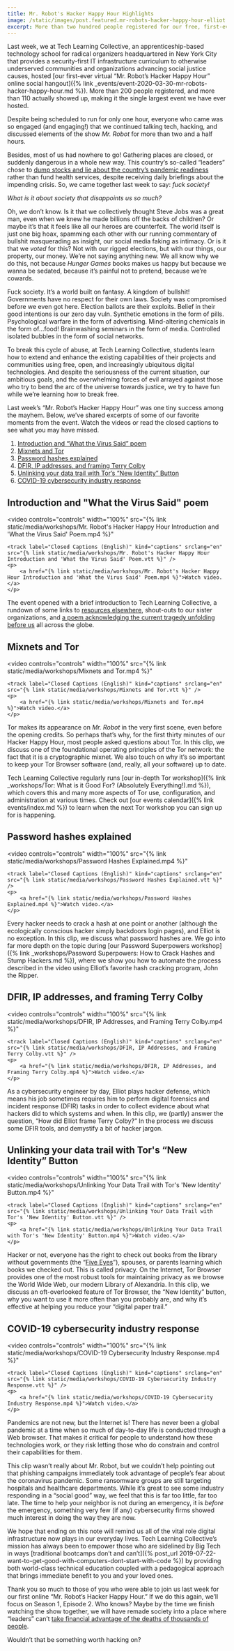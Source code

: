 ```yaml
---
title: Mr. Robot's Hacker Happy Hour Highlights
image: /static/images/post.featured.mr-robots-hacker-happy-hour-elliot.rectangle.png
excerpt: More than two hundred people registered for our free, first-ever virtual &ldquo;Mr. Robot&rsquo;s Hacker Happy Hour&rdquo; digital security and online privacy crash course at the end of March. Although it was scheduled to run for one hour, we had so much fun that the event lasted almost a full three hours! In this post, we recap some of our favorite moments and share video highlights from the event. Read on for a peek at what you may have missed.
---
```


Last week, we at Tech Learning Collective, an apprenticeship-based technology school for radical organizers headquartered in New York City that provides a security-first IT infrastructure curriculum to otherwise underserved communities and organizations advancing social justice causes, hosted [our first-ever virtual &ldquo;Mr. Robot&rsquo;s Hacker Happy Hour&rdquo; online social hangout]({% link _events/event-2020-03-30-mr-robots-hacker-happy-hour.md %}). More than 200 people registered, and more than 110 actually showed up, making it the single largest event we have ever hosted.

Despite being scheduled to run for only one hour, everyone who came was so engaged (and engaging!) that we continued talking tech, hacking, and discussed elements of the show <cite>Mr. Robot</cite> for more than two and a half hours.

Besides, most of us had nowhere to go! Gathering places are closed, or suddenly dangerous in a whole new way. This country&rsquo;s so-called &ldquo;leaders&rdquo; chose to [dump stocks and lie about the country&rsquo;s pandemic readiness](https://www.propublica.org/article/senator-dumped-up-to-1-7-million-of-stock-after-reassuring-public-about-coronavirus-preparedness) rather than fund health services, despite receiving daily briefings about the impending crisis. So, we came together last week to say: *fuck society!*

*What is it about society that disappoints us so much?*

Oh, we don&rsquo;t know. Is it that we collectively thought Steve Jobs was a great man, even when we knew he made billions off the backs of children? Or maybe it&rsquo;s that it feels like all our heroes are counterfeit. The world itself is just one big hoax, spamming each other with our running commentary of bullshit masquerading as insight, our social media faking as intimacy. Or is it that we *voted* for this? Not with our rigged elections, but with our things, our property, our money. We&rsquo;re not saying anything new. We all know why we do this, not because <cite>Hunger Games</cite> books makes us happy but because we wanna be sedated, because it&rsquo;s painful not to pretend, because we&rsquo;re cowards.

Fuck society. It&rsquo;s a world built on fantasy. A kingdom of bullshit! Governments have no respect for their own laws. Society was compromised before we even got here. Election ballots are their exploits. Belief in their good intentions is our zero day vuln. Synthetic emotions in the form of pills. Psychological warfare in the form of advertising. Mind-altering chemicals in the form of&hellip;food! Brainwashing seminars in the form of media. Controlled isolated bubbles in the form of social networks.

To break this cycle of abuse, at Tech Learning Collective, students learn how to extend and enhance the existing capabilities of their projects and communities using free, open, and increasingly ubiquitous digital technologies. And despite the seriousness of the current situation, our ambitious goals, and the overwhelming forces of evil arrayed against those who try to bend the arc of the universe towards justice, we try to have fun while we&rsquo;re learning how to break free.

Last week&rsquo;s &ldquo;Mr. Robot&rsquo;s Hacker Happy Hour&rdquo; was one tiny success among the mayhem. Below, we&rsquo;ve shared excerpts of some of our favorite moments from the event. Watch the videos or read the closed captions to see what you may have missed.

1. [Introduction and &ldquo;What the Virus Said&rdquo; poem](#introduction-and-what-the-virus-said-poem)
1. [Mixnets and Tor](#mixnets-and-tor)
1. [Password hashes explained](#password-hashes-explained)
1. [DFIR, IP addresses, and framing Terry Colby](#dfir-ip-addresses-and-framing-terry-colby)
1. [Unlinking your data trail with Tor&rsquo;s &ldquo;New Identity&rdquo; Button](#unlinking-your-data-trail-with-tors-new-identity-button)
1. [COVID-19 cybersecurity industry response](#covid-19-cybersecurity-industry-response)

## Introduction and "What the Virus Said" poem

<video controls="controls" width="100%"
    src="{% link static/media/workshops/Mr. Robot's Hacker Happy Hour Introduction and 'What the Virus Said' Poem.mp4 %}"
>
    <track label="Closed Captions (English)" kind="captions" srclang="en" src="{% link static/media/workshops/Mr. Robot's Hacker Happy Hour Introduction and 'What the Virus Said' Poem.vtt %}" />
    <p>
        <a href="{% link static/media/workshops/Mr. Robot's Hacker Happy Hour Introduction and 'What the Virus Said' Poem.mp4 %}">Watch video.</a>
    </p>
</video>

The event opened with a brief introduction to Tech Learning Collective, a rundown of some links to [resources elsewhere](https://github.com/AnarchoTechNYC/awesome-social-distancing/tree/master/README.md#readme), shout-outs to our sister organizations, and [a poem acknowledging the current tragedy unfolding before us](https://lundi.am/What-the-virus-said) all across the globe. 

## Mixnets and Tor

<video controls="controls" width="100%"
    src="{% link static/media/workshops/Mixnets and Tor.mp4 %}"
>
    <track label="Closed Captions (English)" kind="captions" srclang="en" src="{% link static/media/workshops/Mixnets and Tor.vtt %}" />
    <p>
        <a href="{% link static/media/workshops/Mixnets and Tor.mp4 %}">Watch video.</a>
    </p>
</video>

Tor makes its appearance on <cite>Mr. Robot</cite> in the very first scene, even before the opening credits. So perhaps that&rsquo;s why, for the first thirty minutes of our Hacker Happy Hour, most people asked questions about Tor. In this clip, we discuss one of the foundational operating principles of the Tor network: the fact that it is a cryptographic mixnet. We also touch on why it&rsquo;s so important to keep your Tor Browser software (and, really, all your software) up to date.

Tech Learning Collective regularly runs [our in-depth Tor workshop]({% link _workshops/Tor: What is it Good For? (Absolutely Everything!).md %}), which covers this and many more aspects of Tor use, configuration, and administration at various times. Check out [our events calendar]({% link events/index.md %}) to learn when the next Tor workshop you can sign up for is happening.

## Password hashes explained

<video controls="controls" width="100%"
    src="{% link static/media/workshops/Password Hashes Explained.mp4 %}"
>
    <track label="Closed Captions (English)" kind="captions" srclang="en" src="{% link static/media/workshops/Password Hashes Explained.vtt %}" />
    <p>
        <a href="{% link static/media/workshops/Password Hashes Explained.mp4 %}">Watch video.</a>
    </p>
</video>

Every hacker needs to crack a hash at one point or another (although the ecologically conscious hacker simply backdoors login pages), and Elliot is no exception. In this clip, we discuss what password hashes are. We go into far more depth on the topic during [our Password Superpowers workshop]({% link _workshops/Password Superpowers: How to Crack Hashes and Stump Hackers.md %}), where we show you how to automate the process described in the video using Elliot&rsquo;s favorite hash cracking program, John the Ripper.

## DFIR, IP addresses, and framing Terry Colby

<video controls="controls" width="100%"
    src="{% link static/media/workshops/DFIR, IP Addresses, and Framing Terry Colby.mp4 %}"
>
    <track label="Closed Captions (English)" kind="captions" srclang="en" src="{% link static/media/workshops/DFIR, IP Addresses, and Framing Terry Colby.vtt %}" />
    <p>
        <a href="{% link static/media/workshops/DFIR, IP Addresses, and Framing Terry Colby.mp4 %}">Watch video.</a>
    </p>
</video>

As a cybersecurity engineer by day, Elliot plays hacker defense, which means his job sometimes requires him to perform digital forensics and incident response (DFIR) tasks in order to collect evidence about what hackers did to which systems and when. In this clip, we (partly) answer the question, &ldquo;How did Elliot frame Terry Colby?&rdquo; In the process we discuss some DFIR tools, and demystify a bit of hacker jargon.

## Unlinking your data trail with Tor's &ldquo;New Identity&rdquo; Button

<video controls="controls" width="100%"
    src="{% link static/media/workshops/Unlinking Your Data Trail with Tor's 'New Identity' Button.mp4 %}"
>
    <track label="Closed Captions (English)" kind="captions" srclang="en" src="{% link static/media/workshops/Unlinking Your Data Trail with Tor's 'New Identity' Button.vtt %}" />
    <p>
        <a href="{% link static/media/workshops/Unlinking Your Data Trail with Tor's 'New Identity' Button.mp4 %}">Watch video.</a>
    </p>
</video>

Hacker or not, everyone has the right to check out books from the library without governments (the &ldquo;[Five Eyes](https://en.wikipedia.org/wiki/Five_Eyes)&rdquo;), spouses, or parents learning which books we checked out. This is called privacy. On the Internet, Tor Browser provides one of the most robust tools for maintaining privacy as we browse the World Wide Web, our modern Library of Alexandria. In this clip, we discuss an oft-overlooked feature of Tor Browser, the &ldquo;New Identity&rdquo; button, why you want to use it more often than you probably are, and why it&rsquo;s effective at helping you reduce your &ldquo;digital paper trail.&rdquo;

## COVID-19 cybersecurity industry response

<video controls="controls" width="100%"
    src="{% link static/media/workshops/COVID-19 Cybersecurity Industry Response.mp4 %}"
>
    <track label="Closed Captions (English)" kind="captions" srclang="en" src="{% link static/media/workshops/COVID-19 Cybersecurity Industry Response.vtt %}" />
    <p>
        <a href="{% link static/media/workshops/COVID-19 Cybersecurity Industry Response.mp4 %}">Watch video.</a>
    </p>
</video>

Pandemics are not new, but the Internet is! There has never been a global pandemic at a time when so much of day-to-day life is conducted through a Web browser. That makes it critical for people to understand how these technologies work, or they risk letting those who do constrain and control their capabilities for them.

This clip wasn&rsquo;t really about Mr. Robot, but we couldn&rsquo;t help pointing out that phishing campaigns immediately took advantage of people&rsquo;s fear about the coronavirus pandemic. Some ransomware groups are still targeting hospitals and healthcare departments. While it&rsquo;s great to see some industry responding in a &ldquo;social good&rdquo; way, we feel that this is far too little, far too late. The time to help your neighbor is not during an emergency, it is *before* the emergency, something very few (if any) cybersecurity firms showed much interest in doing the way they are now.

We hope that ending on this note will remind us all of the vital role digital infrastructure now plays in our everyday lives. Tech Learning Collective&rsquo;s mission has always been to empower those who are sidelined by Big Tech in ways [traditional bootcamps don&rsquo;t and can&rsquo;t]({% post_url 2019-07-22-want-to-get-good-with-computers-dont-start-with-code %}) by providing both world-class technical education coupled with a pedagogical approach that brings immediate benefit to you and your loved ones.

Thank you so much to those of you who were able to join us last week for our first online &ldquo;Mr. Robot&rsquo;s Hacker Happy Hour.&rdquo; If we do this again, we&rsquo;ll focus on Season 1, Episode 2. Who knows? Maybe by the time we finish watching the show together, we will have remade society into a place where &ldquo;leaders&rdquo; can&rsquo;t [take financial advantage of the deaths of thousands of people](https://www.yahoo.com/lifestyle/stimulus-package-hurts-abortion-providers-150002213.html).

Wouldn&rsquo;t that be something worth hacking on?

